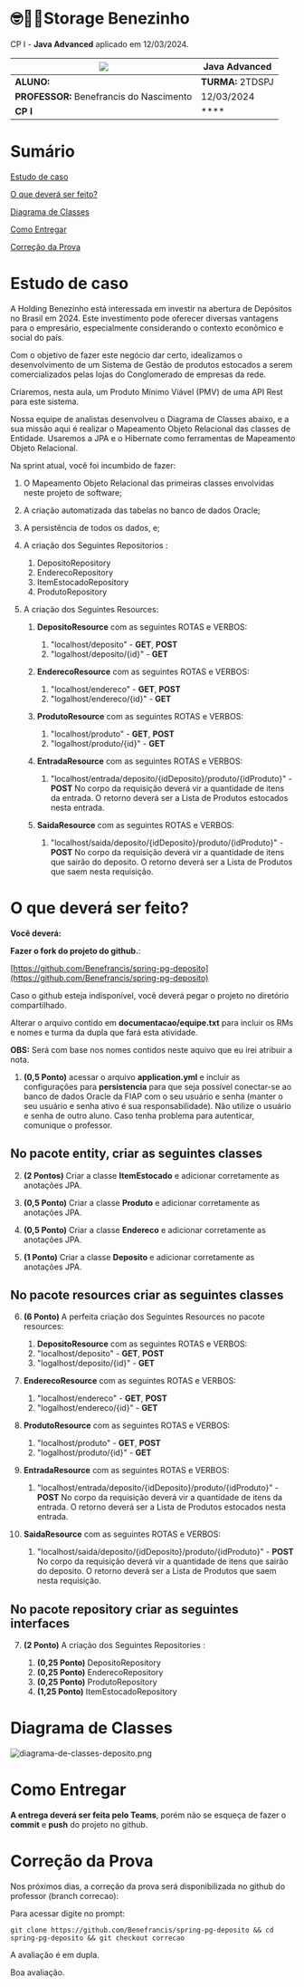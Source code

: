 # 🤓👍🏾Storage Benezinho 

CP I - **Java Advanced** aplicado em 12/03/2024.


| ![](documentacao/fiap.jpg)               | **Java Advanced** |
|------------------------------------------|-------------------|
| **ALUNO:**                               | **TURMA:** 2TDSPJ |
| **PROFESSOR:** Benefrancis do Nascimento | 12/03/2024        |
| **CP I**                      | ****              |

# Sumário


[Estudo de caso ](#_Estudo_de_caso)

[O que deverá ser feito? ](#_O_que_devera_ser_feito)

[Diagrama de Classes ](#_Diagrama_de_Classes)

[Como Entregar ](#_Entrega)

[Correção da Prova ](#_Correcao)

<a id="_Estudo_de_caso"></a>

# Estudo de caso


A Holding Benezinho está interessada em investir na abertura de Depósitos no Brasil em 2024. Este investimento pode oferecer diversas vantagens para o empresário, especialmente considerando o contexto econômico e social do país.  
 

 

Com o objetivo de fazer este negócio dar certo, idealizamos o desenvolvimento de um Sistema de Gestão de produtos estocados a serem comercializados pelas lojas do Conglomerado de empresas da rede.

Criaremos, nesta aula, um Produto Mínimo Viável (PMV) de uma API Rest para este sistema.



Nossa equipe de analistas desenvolveu o Diagrama de Classes abaixo, e a sua missão aqui é realizar o Mapeamento Objeto Relacional das classes de Entidade. Usaremos a JPA e o Hibernate como ferramentas de Mapeamento Objeto Relacional.

Na sprint atual, você foi incumbido de fazer:

1. O Mapeamento Objeto Relacional das primeiras classes envolvidas neste projeto de software;

2. A criação automatizada das tabelas no banco de dados Oracle;

3. A persistência de todos os dados, e;

4. A criação dos Seguintes Repositorios :

   1. DepositoRepository
   2. EnderecoRepository
   3. ItemEstocadoRepository
   4. ProdutoRepository

5. A criação dos Seguintes Resources:

   1. **DepositoResource** com as seguintes ROTAS e VERBOS:
      1. "localhost/deposito" - **GET**, **POST**
      2. "logalhost/deposito/{id}" - **GET**
    

   2. **EnderecoResource** com as seguintes ROTAS e VERBOS:
      1. "localhost/endereco" - **GET**, **POST**
      2. "logalhost/endereco/{id}" - **GET**
      
   3. **ProdutoResource** com as seguintes ROTAS e VERBOS:
      1. "localhost/produto" - **GET**, **POST**
      2. "logalhost/produto/{id}" - **GET**
      
      
   4. **EntradaResource** com as seguintes ROTAS e VERBOS:
      1. "localhost/entrada/deposito/{idDeposito}/produto/{idProduto}" - **POST** 
         No corpo da requisição deverá vir a quantidade de itens da entrada.
         O retorno deverá ser a Lista de Produtos estocados nesta entrada.

   5. **SaidaResource** com as seguintes ROTAS e VERBOS:
      1. "localhost/saida/deposito/{idDeposito}/produto/{idProduto}" - **POST**
         No corpo da requisição deverá vir a quantidade de itens que sairão do deposito.
         O retorno deverá ser a Lista de Produtos que saem nesta requisição.

<a id="_O_que_devera_ser_feito"></a>

# O que deverá ser feito?


**Você deverá:**

**Fazer o fork do projeto do github.**:

[https://github.com/Benefrancis/spring-pg-deposito](https://github.com/Benefrancis/spring-pg-deposito)

Caso o github esteja indisponível, você deverá pegar o projeto no diretório compartilhado.

Alterar o arquivo contido em  **documentacao/equipe.txt** para incluir os RMs e nomes e turma da dupla que fará esta atividade.

**OBS:** Será com base nos nomes contidos neste aquivo que eu irei atribuir a nota.

1. **(0,5 Ponto)** acessar o arquivo **application.yml** e incluir as configurações para **persistencia** para que seja possível conectar-se ao banco de dados Oracle da FIAP com o seu usuário e senha (manter o seu usuário e senha ativo é sua responsabilidade). Não utilize o usuário e senha de outro aluno. Caso tenha problema para autenticar, comunique o professor.

## No pacote entity, criar as seguintes classes

2. **(2 Pontos)** Criar a classe **ItemEstocado** e adicionar corretamente as anotações JPA.

3. **(0,5 Ponto)** Criar a classe **Produto** e adicionar corretamente as anotações JPA.

4. **(0,5 Ponto)** Criar a classe **Endereco** e adicionar corretamente as anotações JPA.

5. **(1 Ponto)** Criar a classe **Deposito** e adicionar corretamente as anotações JPA.


## No pacote resources criar as seguintes classes

6. **(6 Ponto)**  A perfeita criação dos Seguintes Resources no pacote resources:

   1. **DepositoResource** com as seguintes ROTAS e VERBOS:
   1. "localhost/deposito" - **GET**, **POST**
   2. "logalhost/deposito/{id}" - **GET**


2. **EnderecoResource** com as seguintes ROTAS e VERBOS:
   1. "localhost/endereco" - **GET**, **POST**
   2. "logalhost/endereco/{id}" - **GET**

3. **ProdutoResource** com as seguintes ROTAS e VERBOS:
   1. "localhost/produto" - **GET**, **POST**
   2. "logalhost/produto/{id}" - **GET**


4. **EntradaResource** com as seguintes ROTAS e VERBOS:
   1. "localhost/entrada/deposito/{idDeposito}/produto/{idProduto}" - **POST**
      No corpo da requisição deverá vir a quantidade de itens da entrada.
      O retorno deverá ser a Lista de Produtos estocados nesta entrada.

5. **SaidaResource** com as seguintes ROTAS e VERBOS:
   1. "localhost/saida/deposito/{idDeposito}/produto/{idProduto}" - **POST**
      No corpo da requisição deverá vir a quantidade de itens que sairão do deposito.
      O retorno deverá ser a Lista de Produtos que saem nesta requisição.


## No pacote repository criar as seguintes interfaces

7. **(2 Ponto)** A criação dos Seguintes Repositories :

   1. **(0,25 Ponto)** DepositoRepository
   2. **(0,25 Ponto)** EnderecoRepository
   3. **(0,25 Ponto)** ProdutoRepository
   4. **(1,25 Ponto)** ItemEstocadoRepository


<a id="_Diagrama_de_Classes"></a>

# Diagrama de Classes

![diagrama-de-classes-deposito.png](documentacao%2Fdiagrama-de-classes-deposito.png)

<a id="_Entrega"></a>

# Como Entregar

**A entrega deverá ser feita pelo Teams**, porém não se esqueça de fazer o **commit** e **push** do projeto no github.


<a id="_Correcao"></a>

# Correção da Prova

Nos próximos dias, a correção da prova será disponibilizada no github do professor (branch correcao):

Para acessar digite no prompt:

```shell
git clone https://github.com/Benefrancis/spring-pg-deposito && cd spring-pg-deposito && git checkout correcao
```


A avaliação é em dupla.


Boa avaliação.
